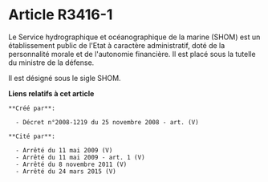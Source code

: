 # Article R3416-1

Le Service hydrographique et océanographique de la marine (SHOM) est un établissement public de l'Etat à caractère
administratif, doté de la personnalité morale et de l'autonomie financière. Il est placé sous la tutelle du ministre de la
défense.

Il est désigné sous le sigle SHOM.

**Liens relatifs à cet article**

	**Créé par**:

	  - Décret n°2008-1219 du 25 novembre 2008 - art. (V)

	**Cité par**:

	  - Arrêté du 11 mai 2009 (V)
	  - Arrêté du 11 mai 2009 - art. 1 (V)
	  - Arrêté du 8 novembre 2011 (V)
	  - Arrêté du 24 mars 2015 (V)
